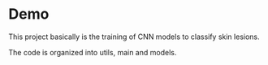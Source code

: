 # Demo 

This project basically is the training of CNN models to classify skin lesions. 

The code is organized into utils, main and models. 
